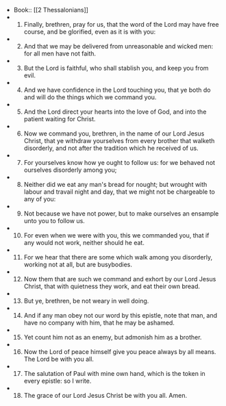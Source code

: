 - Book:: [[2 Thessalonians]]
- 1. Finally, brethren, pray for us, that the word of the Lord may have free course, and be glorified, even as it is with you:
- 2. And that we may be delivered from unreasonable and wicked men: for all men have not faith.
- 3. But the Lord is faithful, who shall stablish you, and keep you from evil.
- 4. And we have confidence in the Lord touching you, that ye both do and will do the things which we command you.
- 5. And the Lord direct your hearts into the love of God, and into the patient waiting for Christ.
- 6. Now we command you, brethren, in the name of our Lord Jesus Christ, that ye withdraw yourselves from every brother that walketh disorderly, and not after the tradition which he received of us.
- 7. For yourselves know how ye ought to follow us: for we behaved not ourselves disorderly among you;
- 8. Neither did we eat any man's bread for nought; but wrought with labour and travail night and day, that we might not be chargeable to any of you:
- 9. Not because we have not power, but to make ourselves an ensample unto you to follow us.
- 10. For even when we were with you, this we commanded you, that if any would not work, neither should he eat.
- 11. For we hear that there are some which walk among you disorderly, working not at all, but are busybodies.
- 12. Now them that are such we command and exhort by our Lord Jesus Christ, that with quietness they work, and eat their own bread.
- 13. But ye, brethren, be not weary in well doing.
- 14. And if any man obey not our word by this epistle, note that man, and have no company with him, that he may be ashamed.
- 15. Yet count him not as an enemy, but admonish him as a brother.
- 16. Now the Lord of peace himself give you peace always by all means. The Lord be with you all.
- 17. The salutation of Paul with mine own hand, which is the token in every epistle: so I write.
- 18. The grace of our Lord Jesus Christ be with you all. Amen.
